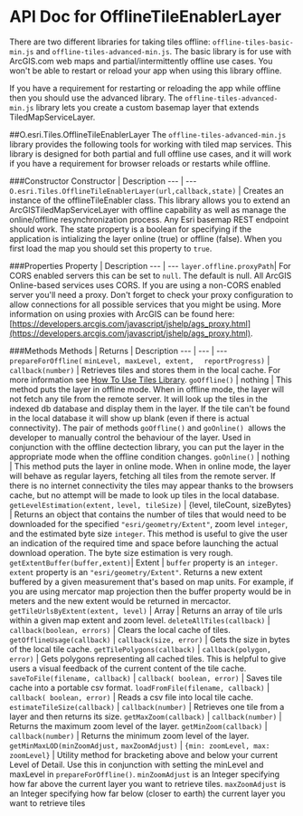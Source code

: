API Doc for OfflineTileEnablerLayer
====================================

There are two different libraries for taking tiles offline: `offline-tiles-basic-min.js` and `offline-tiles-advanced-min.js`. The basic library is for use with ArcGIS.com web maps and partial/intermittently offline use cases. You won't be able to restart or reload your app when using this library offline.

If you have a requirement for restarting or reloading the app while offline then you should use the advanced library. The `offline-tiles-advanced-min.js` library lets you create a custom basemap layer that extends TiledMapServiceLayer. 

##O.esri.Tiles.OfflineTileEnablerLayer
The `offline-tiles-advanced-min.js` library provides the following tools for working with tiled map services. This library is designed for both partial and full offline use cases, and it will work if you have a requirement for browser reloads or restarts while offline.

###Constructor
Constructor | Description
--- | ---
`O.esri.Tiles.OfflineTileEnablerLayer(url,callback,state)` | Creates an instance of the offlineTileEnabler class. This library allows you to extend an ArcGISTiledMapServiceLayer with offline capability as well as manage the online/offline resynchronization process. Any Esri basemap REST endpoint should work. The state property is a boolean for specifying if the application is intializing the layer online (true) or offline (false). When you first load the map you should set this property to `true`.

###Properties
Property  | Description
--- | ---
`layer.offline.proxyPath`| For CORS enabled servers this can be set to `null`. The default is null. All ArcGIS Online-based services uses CORS. If you are using a non-CORS enabled server you'll need a proxy. Don't forget to check your proxy configuration to allow connections for all possible services that you might be using. More information on using proxies with ArcGIS can be found here: [https://developers.arcgis.com/javascript/jshelp/ags_proxy.html](https://developers.arcgis.com/javascript/jshelp/ags_proxy.html).

###Methods
Methods | Returns | Description
--- | --- | ---
`prepareForOffline(` `minLevel, maxLevel, extent,  ` `reportProgress)`  | `callback(number)` | Retrieves tiles and stores them in the local cache. For more information see [How To Use Tiles Library](howtousetiles.md).
`goOffline()` | nothing | This method puts the layer in offline mode. When in offline mode, the layer will not fetch any tile from the remote server. It will look up the tiles in the indexed db database and display them in the layer. If the tile can't be found in the local database it will show up blank (even if there is actual connectivity). The pair of methods `goOffline()` and `goOnline() `allows the developer to manually control the behaviour of the layer. Used in conjunction with the offline dectection library, you can put the layer in the appropriate mode when the offline condition changes.
`goOnline()` | nothing | This method puts the layer in online mode. When in online mode, the layer will behave as regular layers, fetching all tiles from the remote server. If there is no internet connectivity the tiles may appear thanks to the browsers cache, but no attempt will be made to look up tiles in the local database.
`getLevelEstimation(extent,` `level, tileSize)` | {level, tileCount, sizeBytes} | Returns an object that contains the number of tiles that would need to be downloaded for the specified `"esri/geometry/Extent"`, zoom level `integer`, and the estimated byte size `integer`. This method is useful to give the user an indication of the required time and space before launching the actual download operation. The byte size estimation is very rough.
`getExtentBuffer(buffer,extent)`| Extent | `buffer` property is an `integer`. `extent` property is an `"esri/geometry/Extent"`. Returns a new extent buffered by a given measurement that's based on map units. For example, if you are using mercator map projection then the buffer property would be in meters and the new extent would be returned in mercactor.
`getTileUrlsByExtent(extent, level)` | Array | Returns an array of tile urls within a given map extent and zoom level.
`deleteAllTiles(callback)` | `callback(boolean, errors)` | Clears the local cache of tiles.
`getOfflineUsage(callback)` | `callback(size, error)` | Gets the size in bytes of the local tile cache.
`getTilePolygons(callback)` | `callback(polygon, error)` | Gets polygons representing all cached tiles. This is helpful to give users a visual feedback of the current content of the tile cache.
`saveToFile(filename, callback)` | `callback( boolean, error)` | Saves tile cache into a portable csv format.
`loadFromFile(filename, callback)` | `callback( boolean, error)` | Reads a csv file into local tile cache.
`estimateTileSize(callback)` | `callback(number)` | Retrieves one tile from a layer and then returns its size.
`getMaxZoom(callback)` | `callback(number)` | Returns the maximum zoom level of the layer.
`getMinZoom(callback)` | `callback(number)` | Returns the minimum zoom level of the layer.
`getMinMaxLOD(minZoomAdjust,` `maxZoomAdjust)` | `{min: zoomLevel, max: zoomLevel}` | Utility method for bracketing above and below your current Level of Detail. Use this in conjunction with setting the minLevel and maxLevel in `prepareForOffline()`. `minZoomAdjust` is an Integer specifying how far above the current layer you want to retrieve tiles. `maxZoomAdjust` is an Integer specifying how far below (closer to earth) the current layer you want to retrieve tiles


